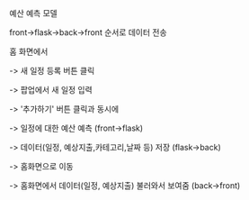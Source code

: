 예산 예측 모델

front->flask->back->front 순서로 데이터 전송

홈 화면에서

-> 새 일정 등록 버튼 클릭

-> 팝업에서 새 일정 입력

-> '추가하기' 버튼 클릭과 동시에

-> 일정에 대한 예산 예측 (front->flask)

-> 데이터(일정, 예상지출,카테고리,날짜 등) 저장 (flask->back)

-> 홈화면으로 이동

-> 홈화면에서 데이터(일정, 예상지출) 불러와서 보여줌 (back->front)
